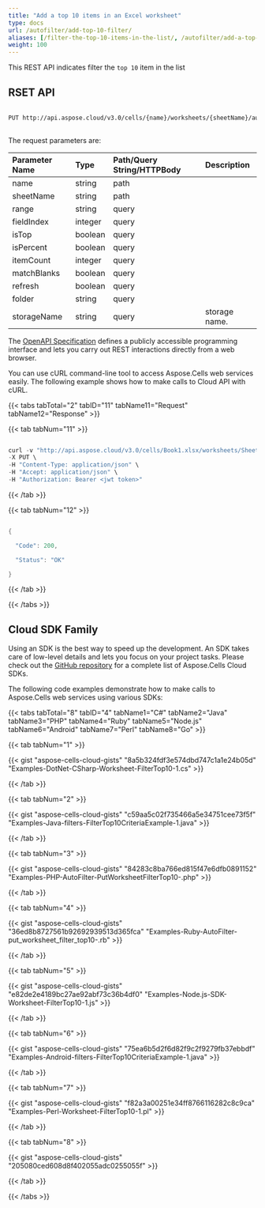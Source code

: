 ```yaml
---
title: "Add a top 10 items in an Excel worksheet"
type: docs
url: /autofilter/add-top-10-filter/ 
aliases: [/filter-the-top-10-items-in-the-list/, /autofilter/add-a-top-10-filter/ ]
weight: 100
---
```


This REST API indicates filter the `top 10` item in the list
 
## RSET API
 
```bash
 
PUT http://api.aspose.cloud/v3.0/cells/{name}/worksheets/{sheetName}/autoFilter/filterTop10
 
```
The request parameters are: 
 
| Parameter Name | Type | Path/Query String/HTTPBody | Description| 
| :- | :- | :- |:- | 
| name | string | path |   |
| sheetName | string | path |   |
| range | string | query |   |
| fieldIndex | integer | query |   |
| isTop | boolean | query |   |
| isPercent | boolean | query |   |
| itemCount | integer | query |   |
| matchBlanks | boolean | query |   |
| refresh | boolean | query |   |
| folder | string | query |   |
| storageName | string | query | storage name. |
 
The [OpenAPI Specification](https://apireference.aspose.cloud/cells/#/AutoFilter/PutWorksheetFilterTop10) defines a publicly accessible programming interface and lets you carry out REST interactions directly from a web browser.
 
You can use cURL command-line tool to access Aspose.Cells web services easily. The following example shows how to make calls to Cloud API with cURL.

{{< tabs tabTotal="2" tabID="11" tabName11="Request" tabName12="Response" >}}

{{< tab tabNum="11" >}}

```java

curl -v "http://api.aspose.cloud/v3.0/cells/Book1.xlsx/worksheets/Sheet1/autoFilter/filterTop10?range=A1:B1&fieldIndex=0&isTop=true&itemCount=1&isPercent=true&matchBlanks=true" \
-X PUT \
-H "Content-Type: application/json" \
-H "Accept: application/json" \
-H "Authorization: Bearer <jwt token>"

```

{{< /tab >}}

{{< tab tabNum="12" >}}

```java

{

  "Code": 200,

  "Status": "OK"

}

```

{{< /tab >}}

{{< /tabs >}}

## Cloud SDK Family
 
Using an SDK is the best way to speed up the development. An SDK takes care of low-level details and lets you focus on your project tasks. Please check out the [GitHub repository](https://github.com/aspose-cells-cloud) for a complete list of Aspose.Cells Cloud SDKs.
 
The following code examples demonstrate how to make calls to Aspose.Cells web services using various SDKs:
 
{{< tabs tabTotal="8" tabID="4" tabName1="C#" tabName2="Java" tabName3="PHP" tabName4="Ruby" tabName5="Node.js" tabName6="Android" tabName7="Perl" tabName8="Go" >}}

{{< tab tabNum="1" >}}

{{< gist "aspose-cells-cloud-gists" "8a5b324fdf3e574dbd747c1a1e24b05d" "Examples-DotNet-CSharp-Worksheet-FilterTop10-1.cs" >}}

{{< /tab >}}

{{< tab tabNum="2" >}}

{{< gist "aspose-cells-cloud-gists" "c59aa5c02f735466a5e34751cee73f5f" "Examples-Java-filters-FilterTop10CriteriaExample-1.java" >}}

{{< /tab >}}

{{< tab tabNum="3" >}}

{{< gist "aspose-cells-cloud-gists" "84283c8ba766ed815f47e6dfb0891152" "Examples-PHP-AutoFilter-PutWorksheetFilterTop10-.php" >}}

{{< /tab >}}

{{< tab tabNum="4" >}}

{{< gist "aspose-cells-cloud-gists" "36ed8b8727561b92692939513d365fca" "Examples-Ruby-AutoFilter-put_worksheet_filter_top10-.rb" >}}

{{< /tab >}}

{{< tab tabNum="5" >}}

{{< gist "aspose-cells-cloud-gists" "e82de2e4189bc27ae92abf73c36b4df0" "Examples-Node.js-SDK-Worksheet-FilterTop10-1.js" >}}

{{< /tab >}}

{{< tab tabNum="6" >}}

{{< gist "aspose-cells-cloud-gists" "75ea6b5d2f6d82f9c2f9279fb37ebbdf" "Examples-Android-filters-FilterTop10CriteriaExample-1.java" >}}

{{< /tab >}}

{{< tab tabNum="7" >}}

{{< gist "aspose-cells-cloud-gists" "f82a3a00251e34ff8766116282c8c9ca" "Examples-Perl-Worksheet-FilterTop10-1.pl" >}}

{{< /tab >}}

{{< tab tabNum="8" >}}

{{< gist "aspose-cells-cloud-gists" "205080ced608d8f402055adc0255055f" >}}

{{< /tab >}}

{{< /tabs >}}
